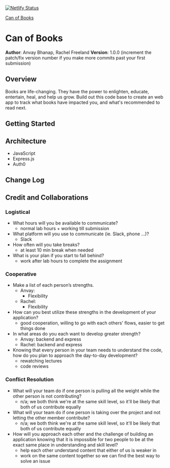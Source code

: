 [![Netlify Status](https://api.netlify.com/api/v1/badges/41008a8a-7189-40ce-93ee-d00daa11487b/deploy-status)](https://app.netlify.com/sites/anvayb-can-of-books/deploys)

[Can of Books](https://anvayb-can-of-books.netlify.app/)

# Can of Books

**Author**: Anvay Bhanap, Rachel Freeland
**Version**: 1.0.0 (increment the patch/fix version number if you make more commits past your first submission)

## Overview
Books are life-changing. They have the power to enlighten, educate, entertain, heal, and help us grow. Build out this code base to create an web app to track what books have impacted you, and what's recommended to read next.

## Getting Started
<!-- What are the steps that a user must take in order to build this app on their own machine and get it running? -->

## Architecture
- JavaScript
- Express.js
- Auth0

## Change Log
<!-- Use this area to document the iterative changes made to your application as each feature is successfully implemented. Use time stamps. Here's an example:

01-01-2001 4:59pm - Application now has a fully-functional express server, with a GET route for the location resource. -->

## Credit and Collaborations

### Logistical
- What hours will you be available to communicate?
  - normal lab hours + working till submission
- What platform will you use to communicate (ie. Slack, phone …)?
  - Slack
- How often will you take breaks?
  - at least 10 min break when needed
- What is your plan if you start to fall behind?
  - work after lab hours to complete the assignment
### Cooperative
- Make a list of each person’s strengths.
  - Anvay:
    - Flexibility
  - Rachel:
    - Flexibility
- How can you best utilize these strengths in the development of your application?
  - good cooperation, willing to go with each others' flows, easier to get things done
- In what areas do you each want to develop greater strength?
  - Anvay: backend and express
  - Rachel: backend and express
- Knowing that every person in your team needs to understand the code, how do you plan to approach the day-to-day development?
  - rewatching lectures
  - code reviews 
### Conflict Resolution
- What will your team do if one person is pulling all the weight while the other person is not contributing?
  - n/a; we both think we're at the same skill level, so it'll be likely that both of us contribute equally
- What will your team do if one person is taking over the project and not letting the other member contribute?
  - n/a; we both think we're at the same skill level, so it'll be likely that both of us contribute equally
- How will you approach each other and the challenge of building an application knowing that it is impossible for two people to be at the exact same place in understanding and skill level?
  - help each other understand content that either of us is weaker in
  - work on the same content together so we can find the best way to solve an issue